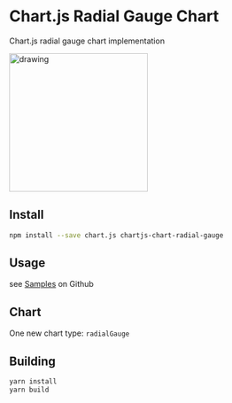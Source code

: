 # Chart.js Radial Gauge Chart

Chart.js radial gauge chart implementation

<img src="https://pandameister.github.io/chartjs-chart-radial-gauge/docs/sample.png" alt="drawing" width="250"/>

## Install

```bash
npm install --save chart.js chartjs-chart-radial-gauge
```

## Usage

see [Samples](https://pandameister.github.io/chartjs-chart-radial-gauge/samples/index.html) on Github

## Chart

One new chart type: `radialGauge`

## Building

```sh
yarn install
yarn build
```
